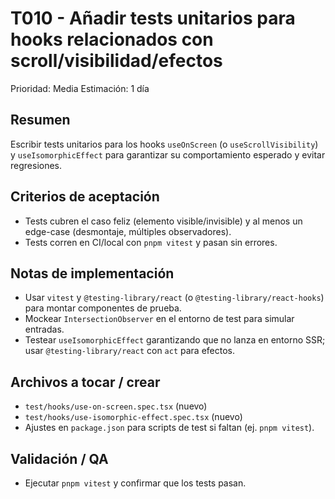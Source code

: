 # T010 - Añadir tests unitarios para hooks relacionados con scroll/visibilidad/efectos

Prioridad: Media
Estimación: 1 día

## Resumen

Escribir tests unitarios para los hooks `useOnScreen` (o `useScrollVisibility`) y `useIsomorphicEffect` para garantizar su comportamiento esperado y evitar regresiones.

## Criterios de aceptación

- Tests cubren el caso feliz (elemento visible/invisible) y al menos un edge-case (desmontaje, múltiples observadores).
- Tests corren en CI/local con `pnpm vitest` y pasan sin errores.

## Notas de implementación

- Usar `vitest` y `@testing-library/react` (o `@testing-library/react-hooks`) para montar componentes de prueba.
- Mockear `IntersectionObserver` en el entorno de test para simular entradas.
- Testear `useIsomorphicEffect` garantizando que no lanza en entorno SSR; usar `@testing-library/react` con `act` para efectos.

## Archivos a tocar / crear

- `test/hooks/use-on-screen.spec.tsx` (nuevo)
- `test/hooks/use-isomorphic-effect.spec.tsx` (nuevo)
- Ajustes en `package.json` para scripts de test si faltan (ej. `pnpm vitest`).

## Validación / QA

- Ejecutar `pnpm vitest` y confirmar que los tests pasan.
